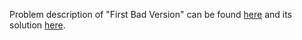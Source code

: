 Problem description of "First Bad Version" can be found [here](https://leetcode.com/problems/first-bad-version/) and its solution [here](https://github.com/aurimas13/LeetCode-HackerRank-MAANG/blob/main/LeetCode/Python%20Solutions/First%20Bad%20Version/first.py).